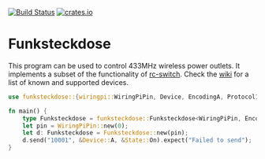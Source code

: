 [![Build Status](https://travis-ci.org/flxo/funksteckdose.svg)](https://travis-ci.org/flxo/funksteckdose)
[![crates.io](https://img.shields.io/crates/f/funksteckdose.svg)](https://crates.io/crates/funksteckdose)

# Funksteckdose

This program can be used to control 433MHz wireless power outlets. It implements a subset of
the functionality of [rc-switch](https://github.com/sui77/rc-switch/). Check the [wiki](https://github.com/sui77/rc-switch/wiki/List_KnownDevices) for a list of known and supported devices.

```rust
use funksteckdose::{wiringpi::WiringPiPin, Device, EncodingA, Protocol1, State};

fn main() {
    type Funksteckdose = funksteckdose::Funksteckdose<WiringPiPin, EncodingA, Protocol1>;
    let pin = WiringPiPin::new(0);
    let d: Funksteckdose = Funksteckdose::new(pin);
    d.send("10001", &Device::A, &State::On).expect("Failed to send");
}
```
